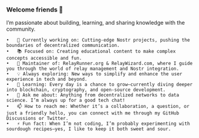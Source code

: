 ### Welcome friends 👋

I’m passionate about building, learning, and sharing knowledge with the community.

	•	🔭 Currently working on: Cutting-edge Nostr projects, pushing the boundaries of decentralized communication.
	•	📚 Focused on: Creating educational content to make complex concepts accessible and fun.
	•	🚀 Maintainer of: RelayRunner.org & RelayWizard.com, where I guide you through the world of relay management and Nostr integration.
	•	💡 Always exploring: New ways to simplify and enhance the user experience in tech and beyond.
	•	🌱 Learning: Every day is a chance to grow—currently diving deeper into blockchain, cryptography, and open-source development.
	•	💬 Ask me about: Anything from decentralized networks to data science. I’m always up for a good tech chat!
	•	📫 How to reach me: Whether it’s a collaboration, a question, or just a friendly hello, you can connect with me through my GitHub Discussions or Twitter.
	•	⚡ Fun fact: When I’m not coding, I’m probably experimenting with sourdough recipes—yes, I like to keep it both sweet and sour.



<!--
**cristyalmonte/cristyalmonte** is a ✨ _special_ ✨ repository because its `README.md` (this file) appears on your GitHub profile.

Here are some ideas to get you started:

- 🔭 I’m currently working on ...
- 🌱 I’m currently learning ...
- 👯 I’m looking to collaborate on ...
- 🤔 I’m looking for help with ...
- 💬 Ask me about ...
- 📫 How to reach me: ...
- 😄 Pronouns: ...
- ⚡ Fun fact: ...
-->
